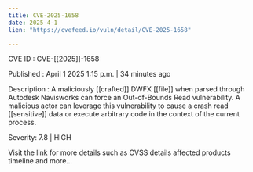 ```yaml
---
title: CVE-2025-1658
date: 2025-4-1
lien: "https://cvefeed.io/vuln/detail/CVE-2025-1658"

---
```


CVE ID : CVE-[[2025]]-1658
 
Published :  April 1
2025
1:15 p.m. | 34 minutes ago
 
Description : A maliciously  [[crafted]] DWFX  [[file]]
when parsed through Autodesk Navisworks
can force an Out-of-Bounds Read vulnerability. A malicious actor can leverage this vulnerability to cause a crash
read  [[sensitive]] data
or execute arbitrary code in the context of the current process.
 
Severity: 7.8 | HIGH
 
Visit the link for more details
such as CVSS details
affected products
timeline
and more...
